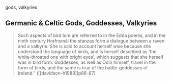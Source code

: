 gods, valkyries

## Germanic & Celtic Gods, Goddesses, Valkyries
> Such aspects of bird lore are referred to in the Edda poems, and in the ninth century Hrafnsmál the stanzas form a dialogue between a raven and a valkyrie. She is said to account herself wise because she understood the language of birds, and is herself described as 'the white-throated one with bright eyes', which suggests that she herself was in bird form. Goddesses, as well as Odin himself, travel in the form of birds, and the same is true of the battle-goddesses of Ireland." ([[davidson-h1988]]p86-87)
